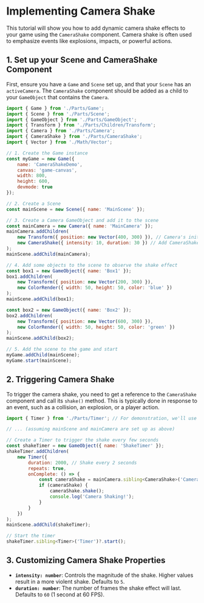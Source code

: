 # Implementing Camera Shake

This tutorial will show you how to add dynamic camera shake effects to your game using the `CameraShake` component. Camera shake is often used to emphasize events like explosions, impacts, or powerful actions.

## 1. Set up your Scene and CameraShake Component

First, ensure you have a `Game` and `Scene` set up, and that your `Scene` has an `activeCamera`. The `CameraShake` component should be added as a child to your `GameObject` that contains the `Camera`.

```javascript
import { Game } from './Parts/Game';
import { Scene } from './Parts/Scene';
import { GameObject } from './Parts/GameObject';
import { Transform } from './Parts/Children/Transform';
import { Camera } from './Parts/Camera';
import { CameraShake } from './Parts/CameraShake';
import { Vector } from './Math/Vector';

// 1. Create the Game instance
const myGame = new Game({
    name: 'CameraShakeDemo',
    canvas: 'game-canvas',
    width: 800,
    height: 600,
    devmode: true
});

// 2. Create a Scene
const mainScene = new Scene({ name: 'MainScene' });

// 3. Create a Camera GameObject and add it to the scene
const mainCamera = new Camera({ name: 'MainCamera' });
mainCamera.addChildren(
    new Transform({ position: new Vector(400, 300) }), // Camera's initial position
    new CameraShake({ intensity: 10, duration: 30 }) // Add CameraShake to the camera
);
mainScene.addChild(mainCamera);

// 4. Add some objects to the scene to observe the shake effect
const box1 = new GameObject({ name: 'Box1' });
box1.addChildren(
    new Transform({ position: new Vector(200, 300) }),
    new ColorRender({ width: 50, height: 50, color: 'blue' })
);
mainScene.addChild(box1);

const box2 = new GameObject({ name: 'Box2' });
box2.addChildren(
    new Transform({ position: new Vector(600, 300) }),
    new ColorRender({ width: 50, height: 50, color: 'green' })
);
mainScene.addChild(box2);

// 5. Add the scene to the game and start
myGame.addChild(mainScene);
myGame.start(mainScene);
```

## 2. Triggering Camera Shake

To trigger the camera shake, you need to get a reference to the `CameraShake` component and call its `shake()` method. This is typically done in response to an event, such as a collision, an explosion, or a player action.

```javascript
import { Timer } from './Parts/Timer'; // For demonstration, we'll use a Timer

// ... (assuming mainScene and mainCamera are set up as above)

// Create a Timer to trigger the shake every few seconds
const shakeTimer = new GameObject({ name: 'ShakeTimer' });
shakeTimer.addChildren(
    new Timer({
        duration: 2000, // Shake every 2 seconds
        repeats: true,
        onComplete: () => {
            const cameraShake = mainCamera.sibling<CameraShake>('CameraShake');
            if (cameraShake) {
                cameraShake.shake();
                console.log('Camera Shaking!');
            }
        }
    })
);
mainScene.addChild(shakeTimer);

// Start the timer
shakeTimer.sibling<Timer>('Timer')?.start();
```

## 3. Customizing Camera Shake Properties

-   **`intensity: number`**: Controls the magnitude of the shake. Higher values result in a more violent shake. Defaults to `5`.
-   **`duration: number`**: The number of frames the shake effect will last. Defaults to `60` (1 second at 60 FPS).